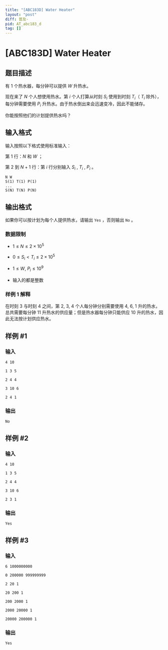 ```yaml
---
title: "[ABC183D] Water Heater"
layout: "post"
diff: 普及-
pid: AT_abc183_d
tag: []
---
```


# [ABC183D] Water Heater

## 题目描述

有 $1$ 个热水器，每分钟可以提供 $W$ 升热水。

现在来了 $N$ 个人想使用热水。第 $i$ 个人打算从时刻 $S_i$ 使用到时刻 $T_i$（ $T_i$ 除外），每分钟需要使用 $P_i$ 升热水。由于热水倒出来会迅速变冷，因此不能储存。

你能按照他们的计划提供热水吗？

## 输入格式

输入按照以下格式使用标准输入：

第 $1$ 行：$N$ 和 $W$ ；

第 $2$ 到 $N+1$ 行：第 $i$ 行分别输入 $S_i$ , $T_i$ , $P_i$ 。

```
N W
S(1) T(1) P(1)
...
S(N) T(N) P(N)
```

## 输出格式

如果你可以按计划为每个人提供热水，请输出 `Yes` ，否则输出 `No` 。

### 数据限制

- $1\le N\le 2\times 10^5$
  
- $0\le S_i < T_i \le 2\times 10^5$
  
- $1\le W,~P_i\le 10^9$
  
- 输入的都是整数
  

### 样例 1 解释

在时刻 $3$ 与时刻 $4$ 之间，第 $2,~3,~4$ 个人每分钟分别需要使用 $4,~6,~1$ 升的热水，总共需要每分钟 $11$ 升热水的供应量；但是热水器每分钟只能供应 $10$ 升的热水，因此无法按计划供应热水。

## 样例 #1

### 输入

```
4 10
1 3 5
2 4 4
3 10 6
2 4 1
```

### 输出

```
No
```

## 样例 #2

### 输入

```
4 10
1 3 5
2 4 4
3 10 6
2 3 1
```

### 输出

```
Yes
```

## 样例 #3

### 输入

```
6 1000000000
0 200000 999999999
2 20 1
20 200 1
200 2000 1
2000 20000 1
20000 200000 1
```

### 输出

```
Yes
```

